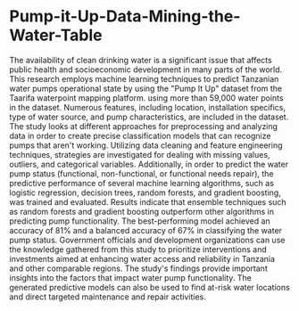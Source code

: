 # Pump-it-Up-Data-Mining-the-Water-Table
The availability of clean drinking water is a
significant issue that affects public health and socioeconomic
development in many parts of the world. This research employs
machine learning techniques to predict Tanzanian water
pumps operational state by using the "Pump It Up" dataset
from the Taarifa waterpoint mapping platform. using more
than 59,000 water points in the dataset. Numerous features,
including location, installation specifics, type of water source,
and pump characteristics, are included in the dataset.
The study looks at different approaches for preprocessing and
analyzing data in order to create precise classification models
that can recognize pumps that aren't working. Utilizing data
cleaning and feature engineering techniques, strategies are
investigated for dealing with missing values, outliers, and
categorical variables. Additionally, in order to predict the water
pump status (functional, non-functional, or functional needs
repair), the predictive performance of several machine learning
algorithms, such as logistic regression, decision trees, random
forests, and gradient boosting, was trained and evaluated.
Results indicate that ensemble techniques such as random
forests and gradient boosting outperform other algorithms in
predicting pump functionality. The best-performing model
achieved an accuracy of 81% and a balanced accuracy of 67%
in classifying the water pump status.
Government officials and development organizations can use
the knowledge gathered from this study to prioritize
interventions and investments aimed at enhancing water access
and reliability in Tanzania and other comparable regions. The
study's findings provide important insights into the factors that
impact water pump functionality. The generated predictive
models can also be used to find at-risk water locations and direct
targeted maintenance and repair activities. 
